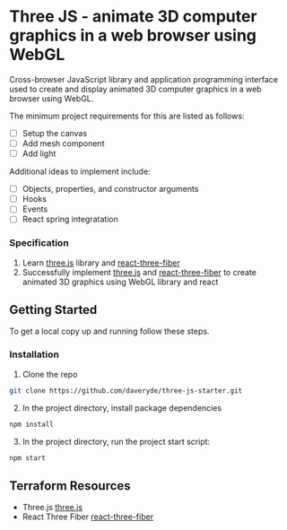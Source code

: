 # Three JS - animate 3D computer graphics in a web browser using WebGL
<p>
  <p>
    Cross-browser JavaScript library and application programming interface used to create and display animated 3D computer graphics in a web browser using WebGL.  
  </p>

  <p>
    The minimum project requirements for this are listed as follows:
  </p>

  - [ ] Setup the canvas
  - [ ] Add mesh component
  - [ ] Add light

  <p>Additional ideas to implement include:</p>

  - [ ] Objects, properties, and constructor arguments
  - [ ] Hooks
  - [ ] Events
  - [ ] React spring integratation

### Specification

1. Learn [three.js] library and [react-three-fiber]
2. Successfully implement [three.js] and [react-three-fiber] to create animated 3D graphics using WebGL library and react


<!-- GETTING STARTED -->
## Getting Started

To get a local copy up and running follow these steps.

### Installation

1. Clone the repo
```sh
git clone https://github.com/daveryde/three-js-starter.git
```
2. In the project directory, install package dependencies  
```sh
npm install
```
3. In the project directory, run the project start script:
```sh
npm start
```

## Terraform Resources

- Three.js [three.js]
- React Three Fiber [react-three-fiber]


<!-- MARKDOWN LINKS & IMAGES -->
[three.js]: (https://threejs.org/)
[react-three-fiber]: (https://docs.pmnd.rs/react-three-fiber/getting-started/introduction)